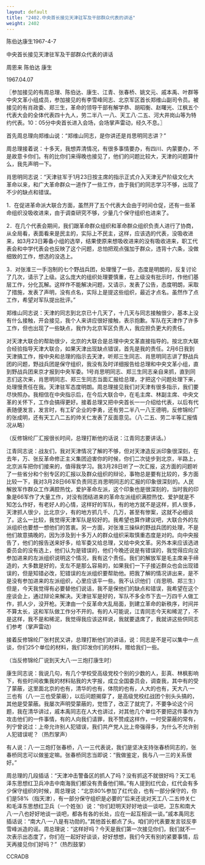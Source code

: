 ```yaml
---
layout: default
title: "2402.中央首长接见天津驻军及干部群众代表的讲话"
weight: 2402
---
```


陈伯达康生1967-4-7

中央首长接见天津驻军及干部群众代表的讲话

周恩来 陈伯达 康生

1967.04.07

〖参加接见的有周总理、陈伯达、康生、江青、张春桥、姚文元、戚本禹、叶群等中央文革小组成员，参加接见的有李雪峰同志、北京军区首长郑维山副司令员。被接见的有肖政委、郑三生，革命的领导干部有解学恭、胡昭衡、赵曙光、江枫五个代表大会的全体代表四十九人，劳二半八·一八、天工八·二五、河大井岗山等为特约代表。10：05分中央首长进入会场，会场掌声雷动，经久不息。〗

首先周总理向郑维山说：“郑维山同志，是你讲还是肖思明同志讲？”

周总理接着说：十多天，我想弄清情况，有很多事情要办，有四川、内蒙要办，不是故意卡你们。有的比你们来得晚也接见了，他们的问题比较大，天津的问题算什么，我先声明一下。

肖思明同志说：“天津驻军于1月23日按主席的指示正式介入天津无产阶级文化大革命以来，和广大革命群众一道作了一些工作，由于我们的同志学习不够，出现了不少的缺点和错误。

1．在促进革命派大联合方面，虽然开了五个代表大会由于时间仓促，还有一些革命组织没吸收进来，由于调查研究不够，少量几个保守组织也进来了。

2．在几个代表会期间，我们跟革命群众组织和革命群众组织负责人进行了协商，从全局看，表面看来是民主的，实际上不民主，这样，应该选的代表，没吸收进来，如3月23日筹备小组的选举，结果使原来想吸收进来的没有吸收进来，职工代表会和中学代表会也反映了这个问题，总怕把观点强加于群众，违背十六条，没做细致的工作，想选的没选上。

3．对张淮三一手泡制的七个野战兵团，处理慢了一些，态度是明朗的，反复讨论了几次，请示了上级。这么庞大的组织处理要慎重，在上级没有批示时，作他们基层工作，分化瓦解。这样作不能解决问题，又请示，发表了公告，态度明朗，采取了措施，发表了声明，没有点名，实际上是提这些组织，最近才点名。虽然作了点工作，希望对军队提出批评。”

郑维山同志说：天津的同志到北京已十几天了，十几天与同志接触很少，基本上没有什么接触，开会接见，我个人来讲应很好接触，表示抱歉。军队在天津作了许多工作，但也出现了一些缺点，我作为北京军区负责人，我应担负更大的责任。

对天津大联合的帮助很少，北京的大联合是总理中央文革直接指导的。按北京大联合经验指导天津大联合，如果天津出现缺点错误，首先是我的责任。2月6日我到天津搞工作，按中央和总理的指示去天津，听郑三生同志、肖思明同志讲了野战兵团的问题，野战兵团是保守组织，我没有及时详细报告给总理和中央文革小组，直到野战兵团来京才报到中央军委。1号肖思明同志、郑三生同志亲自来抓，直到同志们这次来，肖思明同志、郑三生同志当面汇报给总理，才把这个问题处理下来，处理慢责任在我。天津驻军态度明朗。周总理接见我们对天津有很多指示，我们要尽快照办。我相信在中央指示后，在今后大联合中，在毛主席、林副主席、中央文革的关怀下，工作会搞得更好。接着总理又把中央首长一一介绍给代表，以后有代表随便发言，发言时，有工矿企业的李勇，还有劳二半八一八王德明，反修锦纶厂的张成明，还有天工八二五的帅关仁发表了反面意见。（八·二五、劳二半等汇报情况从略）

（反修锦纶厂汇报很长时间，总理打断他的话说：江青同志要讲话。）

江青同志说：战友们，我对天津情况了解的不够，但对天津造反派印象很深刻，在去年，万、张反革命修正主义集团迫害你的时候，你们二次徒步到北京，半路上，北京派车把你们接来的，值得我学习。我3月28日听了一次汇报，这方面的问题听了一些省分和个别专区的汇报以及群众组织的辩论，事物总是要有比较的，多方面比较一下，我对3月28日66军负责同志肖思明同志的汇报的印象很深刻的。人民解放军作群众工作满腔热忱，爱护革命左派，这个印象也是很深刻的，当时我的印象是66军作了大量工作，对没有团结进来的革命左派组织满腔热忱、爱护就是不知怎么作好，有老好人的心情，这样好的军队，有的地方就不是这样，抓人很多，天津抓人很少，比北京少，有的地方抓几千、几万，甚至有惨案，这就不必细谈了。这么一比较，我觉得天津军队是较好的。我希望也算作建议吧，大联合外的左派组织也要想一想他们的苦衷。另一方面，对张淮三操纵的野战兵团的处理，不是他们故意搞晚的，因为涉及到十多万人的群众组织采取慎重态度是对的。向中央报告了，他们的报告送来好多，给军委又给总理，又给中央文革。另外本来应该选进委员会的没有选上，他们认为是错误的，他们今晚还说是有错误的，我觉得应向没参加进来的左派组织说明这个情况，我有这个责任。我们的解放军是毛主席亲手缔造的，大多数是好的，支左不是那么容易的，如果我们一下子接近群众也会出现错误的，但是知错必改，犯错误的左派组织要帮助他。把我了解的情况讲出来，是不是没有参加进来的左派组织，心里应该平一些。我不认识他们（肖思明、郑三生）但是，今天我觉得有必要替他们说话，我不是保他们的缺点和错误，我希望在这个座谈会上，通过辩论来解决。天津驻军是好的，军队不多全市下去一万四千人做工作，抓人少，没开枪。天津由一个反革命大乱局面，到建立革命的新秩序，时间并不算太长，这和军队做工作分不开的。有的人可能说，江青同志今天和稀泥了，不是这样，我不是和稀泥，我觉得我应该这样说，我就要退席了，我就讲这些供同志们参考（掌声雷动）

接着反修锦纶厂张村民又讲，总理打断他们的讲话，说：同志是不是可以集中一点谈，你们25个单位的材料，我们印发你们的材料，赠给我们一些。

（当反修锦纶厂说到天大八·一三炮打康生时）

康生同志说：我说几句，有几个学校受高级党校个别的少数的人，彭真、林枫影响下，有些时间收集我的材料贴我的大字报，成立全国委员会，调查我，其中有的受了蒙蔽，这里面北京的也有，清华的也有，体院的也有，人大的也有，天大八·一三也有（八·一三也受蒙蔽），以后问题揭穿了，是高级党校红战团个别头头搞的，其他是受蒙蔽。我屡次声明受蒙蔽的，觉悟了，改正了就完了，不要争论这个问题，我在清华讲过，戚本禹同志在人大也讲过，对其他几个单位不要把这件事作为攻击他们的一件事情，有的人向我们请罪，我不赞成这样作，一时受蒙蔽的常有，列宁曾说过：上帝允许别人犯错误，我们共产党人比上帝强得多，为什么不允许别人犯错误呢？（热烈掌声）

有人说：八·一三炮打张春桥，八·一三代表说，我们是坚决支持张春桥同志的，张春桥同志可以做鉴定嘛。张春桥同志当即说：“我做鉴定，我与八·一三的关系很好。”

周总理的几段插话：“天津冲击警备区的抓人了吗？没有抓这不就很好吗？天工毛泽东思想红卫兵冲击中南海我们都没有责备他们嘛。”有人提到红代会，红代会有多少保守组织的时候，周总理说：“北京80%参加了红代会，也有一部分保守的，你们是58%（指天津），有一部分保守组织是必要的”后来还说对天工八·二五帅关仁和毛泽东思想红卫兵（一个姓张）说：“你们赶明天好好地谈一谈吧，卫东和南大八·一八也好好地谈一谈吧，都各有各的长处，应在一起互相谈一谈。”戚本禹同志插话说：“南大八·一八是有功勋的。”其他首长都点了头。咱们的代表要发言驳反李雪峰派造的谣。周总理说：“这样好吗？今天是我们第一次接见你们，我们就不一次表示出态度了，你们在一起好好谈谈，好好想想，我们今天有别的紧要事情，后天再接见你们好吗？”（热烈鼓掌）

CCRADB

